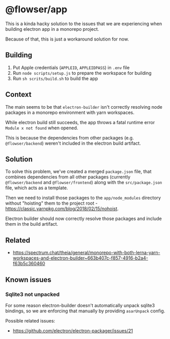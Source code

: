 # @flowser/app

This is a kinda hacky solution to the issues that we are experiencing when building electron app in a monorepo project.

Because of that, this is just a workaround solution for now.

## Building

1. Put Apple credentials (`APPLEID`, `APPLEIDPASS`) in `.env` file
2. Run `node scripts/setup.js` to prepare the workspace for building
3. Run `sh scrits/build.sh` to build the app 


## Context

The main seems to be that `electron-builder` isn't correctly resolving node packages in a monorepo environment with yarn workspaces.

While electron build still succeeds, the app throws a fatal runtime error `Module x not found` when opened.

This is because the dependencies from other packages (e.g. `@flowser/backend`) weren't included in the electron build artifact. 

## Solution

To solve this problem, we've created a merged `package.json` file, that combines dependencies from all other packages (currently `@flowser/backend` and `@flowser/frontend`) 
along with the `src/package.json` file, which acts as a template.

Then we need to install those packages to the `app/node_modules` directory without "hoisting" them to the project root - https://classic.yarnpkg.com/blog/2018/02/15/nohoist.

Electron builder should now correctly resolve those packages and include them in the build artifact.

## Related

- https://spectrum.chat/theia/general/monorepo-with-both-lerna-yarn-workspaces-and-electron-builder~663b407c-f857-4916-b2a4-f63b5c360460

## Known issues

### Sqlite3 not unpacked
For some reason electron-builder doesn't automatically unpack sqlite3 bindings,
so we are enforcing that manually by providing `asarUnpack` config.

Possible related issues:
- https://github.com/electron/electron-packager/issues/21
